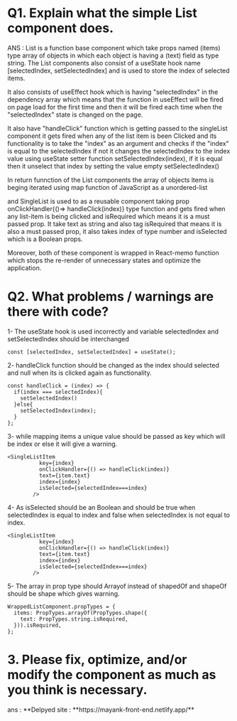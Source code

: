<h1>Q1. Explain what the simple List component does.</h1>
ANS : 
List is a function base component which take props named (items) type array of objects in which each object is having a (text) field as type string. The List components also consist of a useState hook name [selectedIndex, setSelectedIndex] and is used to store the index of selected items.

It also consists of useEffect hook which is having "selectedIndex" in the dependency array which means that the function in useEffect will be fired on page load for the first time and then it will be fired each time when the "selectedIndex" state is changed on the page.

It also have "handleClick" function which is getting passed to the singleList component it gets fired when any of the list item is been Clicked and its functionality is to take the "index" as an argument and checks if the "index" is equal to the selectedIndex if not it changes the selectedIndex to the index value using useState setter function setSelectedIndex(index), if it is equal then it unselect that index by setting the value empty setSelectedIndex()

In return funnction of the List components the array of objects items is beging iterated using map function of JavaScript as a unordered-list <ul></ul> and SingleList is used to as a reusable component taking prop onClickHandler{()=> handleClick(index)} type function and gets fired when any list-item is being clicked and isRequired which means it is a must passed prop. It take text as string and also tag isRequired that means it is also a must passed prop, it also takes index of type number and isSelected which is a Boolean props.

Moreover, both of these component is wrapped in React-memo function which stops the re-render of unnecessary states and optimize the application.


<h1>Q2. What problems / warnings are there with code?</h1>
1-	The useState hook is used incorrectly and variable selectedIndex and setSelectedIndex should be interchanged 

```const [selectedIndex, setSelectedIndex] = useState();```



2-	handleClick function should be changed as the index should selected and null when its is clicked again as functionality.
  
  
  ```
  const handleClick = (index) => {
    if(index === selectedIndex){
      setSelectedIndex()
    }else{
      setSelectedIndex(index);
    }
 };
 ```


3-	 while mapping items a unique value should be passed as key which will be index or else it will give a warning.




```
<SingleListItem
          key={index}
          onClickHandler={() => handleClick(index)}
          text={item.text}
          index={index}
          isSelected={selectedIndex===index}
        />
```


4-	As isSelected should be an Boolean and should be true when selectedIndex is equal to index and false when selectedIndex is not equal to index.



```
<SingleListItem
          key={index}
          onClickHandler={() => handleClick(index)}
          text={item.text}
          index={index}
          isSelected={selectedIndex===index}
        />
```


5-	The array in prop type should Arrayof instead of shapedOf and shapeOf should be shape which gives warning. 


```
WrappedListComponent.propTypes = {
  items: PropTypes.arrayOf(PropTypes.shape({
    text: PropTypes.string.isRequired,
  })).isRequired,
};
```


<h1>3. Please fix, optimize, and/or modify the component as much as you think is necessary.</h1>
ans : 
**Delpyed site :
**https://mayank-front-end.netlify.app/** 






